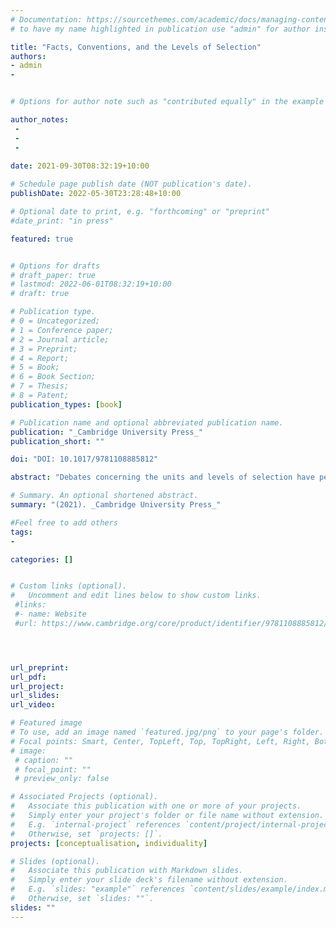 ```yaml
---
# Documentation: https://sourcethemes.com/academic/docs/managing-content/
# to have my name highlighted in publication use "admin" for author instead of Pierrick Bourrat

title: "Facts, Conventions, and the Levels of Selection"
authors:
- admin
- 


# Options for author note such as "contributed equally" in the example below, assuming they are three authors, the third author is corresponding author.

author_notes:
 - 
 - 
 - 
 
date: 2021-09-30T08:32:19+10:00

# Schedule page publish date (NOT publication's date).
publishDate: 2022-05-30T23:28:48+10:00

# Optional date to print, e.g. "forthcoming" or "preprint"
#date_print: "in press"

featured: true


# Options for drafts
# draft_paper: true
# lastmod: 2022-06-01T08:32:19+10:00
# draft: true

# Publication type.
# 0 = Uncategorized;
# 1 = Conference paper;
# 2 = Journal article;
# 3 = Preprint;
# 4 = Report;
# 5 = Book;
# 6 = Book Section;
# 7 = Thesis;
# 8 = Patent;
publication_types: [book]

# Publication name and optional abbreviated publication name.
publication: "_Cambridge University Press_"
publication_short: ""

doi: "DOI: 10.1017/9781108885812"

abstract: "Debates concerning the units and levels of selection have persisted for over fifty years. One major question in this literature is whether units and levels of selection are genuine, in the sense that they are objective features of the world, or merely reflect the interests and goals of an observer. Scientists and philosophers have proposed a range of answers to this question. This Element introduces this literature and proposes a novel contribution. It defends a realist stance and offers a way of delineating genuine levels of selection by invoking the notion of a functional unit."

# Summary. An optional shortened abstract.
summary: "(2021). _Cambridge University Press_"

#Feel free to add others
tags:
- 

categories: []


# Custom links (optional).
#   Uncomment and edit lines below to show custom links.
 #links:
 #- name: Website
 #url: https://www.cambridge.org/core/product/identifier/9781108885812/type/element




url_preprint:
url_pdf:
url_project:
url_slides:
url_video:

# Featured image
# To use, add an image named `featured.jpg/png` to your page's folder. 
# Focal points: Smart, Center, TopLeft, Top, TopRight, Left, Right, BottomLeft, Bottom, BottomRight.
# image:
 # caption: ""
 # focal_point: ""
 # preview_only: false

# Associated Projects (optional).
#   Associate this publication with one or more of your projects.
#   Simply enter your project's folder or file name without extension.
#   E.g. `internal-project` references `content/project/internal-project/index.md`.
#   Otherwise, set `projects: []`.
projects: [conceptualisation, individuality]

# Slides (optional).
#   Associate this publication with Markdown slides.
#   Simply enter your slide deck's filename without extension.
#   E.g. `slides: "example"` references `content/slides/example/index.md`.
#   Otherwise, set `slides: ""`.
slides: ""
---
```




